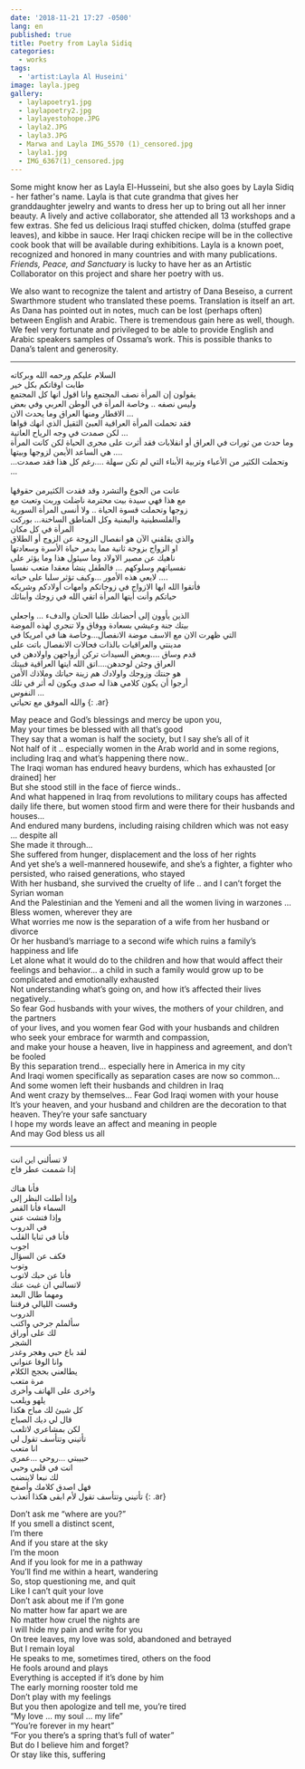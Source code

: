 ```yaml
---
date: '2018-11-21 17:27 -0500'
lang: en
published: true
title: Poetry from Layla Sidiq
categories:
  - works
tags:
  - 'artist:Layla Al Huseini'
image: layla.jpeg
gallery:
  - laylapoetry1.jpg
  - laylapoetry2.jpg
  - laylayestohope.JPG
  - layla2.JPG
  - layla3.JPG
  - Marwa and Layla IMG_5570 (1)_censored.jpg
  - layla1.jpg
  - IMG_6367(1)_censored.jpg
---
```

Some might know her as Layla El-Husseini, but she also goes by Layla Sidiq - her father's name. Layla is that cute grandma that gives her granddaughter jewelry and wants to dress her up to bring out all her inner beauty. A lively and active collaborator, she attended all 13 workshops and a few extras. She fed us delicious Iraqi stuffed chicken, dolma (stuffed grape leaves),  and kibbe in sauce. Her Iraqi chicken recipe will be in the collective cook book that will be available during exhibitions.  Layla is a known poet, recognized and honored in many countries and with many publications. _Friends, Peace, and Sanctuary_ is lucky to have her as an Artistic Collaborator on this project and share her poetry with us. 

We also want to recognize the talent and artistry of Dana Beseiso, a current Swarthmore student who translated these poems. Translation is itself an art. As Dana has pointed out in notes, much can be lost (perhaps often) between English and Arabic. There is tremendous gain here as well, though. We feel very fortunate and privileged to be able to provide English and Arabic speakers samples of Ossama’s work. This is possible thanks to Dana’s talent and generosity.

<hr/>

السلام عليكم ورحمه الله وبركاته
<br/>طابت اوقاتكم بكل خير 
<br/>يقولون إن المرأة نصف المجتمع وانا اقول انها كل المجتمع
<br/>وليس نصفه .. وخاصة المرأة في الوطن العربي وفي بعض 
<br/>الاقطار ومنها العراق وما يحدث الان ...
<br/>فقد تحملت المرأة العراقية العبئ الثقيل الذي انهك قواها
<br/>لكن صمدت في وجه الرياح العاتية ... 
<br/>وما حدث من ثورات في العراق أو انقلابات فقد أثرت على مجرى الحياة لكن  كانت المرأة  هي الساعد الأيمن لزوجها وبيتها ....
<br/>...وتحملت الكثير من الأعباء  وتربية الأبناء التي لم تكن سهلة ....رغم كل هذا فقد صمدت ...  
<br/> عانت من الجوع والتشرد وقد فقدت الكثيرمن حقوقها 
<br/>مع هذا فهي سيدة بيت محترمة ناضلت وربت وتعبت مع 
<br/>زوجها وتحملت قسوة الحياة ..  ولا أنسى المرأة السورية 
<br/> والفلسطينية واليمنية وكل المناطق الساخنة… بوركت 
<br/>المرأة في كل مكان 
<br/>والذي يقلقني الآن هو انفصال الزوجة عن الزوج أو الطلاق 
<br/>او الزواج بزوجة ثانية مما يدمر حياة الأسرة وسعادتها 
<br/>ناهيك عن مصير الاولاد وما سيئول هذا وما يؤثر على 
<br/>نفسياتهم وسلوكهم ... فالطفل ينشأ معقدا متعب نفسيا 
<br/>لايعي هذه الأمور ...وكيف تؤثر سلبا على حياته ....
<br/>فأتقوا الله ايها الازواج في زوجاتكم وامهات أولادكم وشريكه
<br/>حياتكم وأنت أيتها المرأة اتقي الله في زوجك وأبنائك  
<br/>الذين يأوون إلى أحضانك طلبا الحنان والدفء ... واجعلي
<br/>بيتك جنة وعيشي بسعادة ووفاق ولا تنجري لهذه الموضة
<br/>التي ظهرت الان مع الاسف موضة الانفصال...وخاصة هنا في امريكا في 
<br/>مدينتي والعراقيات بالذات فحالات الانفصال باتت على 
<br/>قدم وساق ....وبعض السيدات تركن أزواجهن واولادهن في 
<br/>العراق وجئن لوحدهن....اتق الله ايتها العراقية فبيتك
<br/>هو جنتك وزوجك واولادك هم زينة حياتك وملاذك الأمن
<br/>أرجوا أن يكون كلامي هذا له صدى ويكون له أثر في تلك 
<br/>النفوس ... 
<br/>والله الموفق مع تحياتي 
{: .ar}

May peace and God’s blessings and mercy be upon you,
<br/>May your times be blessed with all that’s good
<br/>They say that a woman is half the society, but I say she’s all of it
<br/>Not half of it .. especially women in the Arab world and in some regions, 
<br/>including Iraq and what’s happening there now..
<br/>The Iraqi woman has endured heavy burdens, which has exhausted [or drained] her
<br/>But she stood still in the face of fierce winds..
<br/>And what happened in Iraq from revolutions to military coups has affected daily life there, but women stood firm and were there for their husbands and houses...
<br/>And endured many burdens, including raising children which was not easy … despite all 
<br/>She made it through...
<br/>She suffered from hunger, displacement and the loss of her rights
<br/>And yet she’s a well-mannered housewife, and she’s a fighter, a fighter who persisted, who raised generations, who stayed
<br/>With her husband, she survived the cruelty of life .. and I can’t forget the Syrian woman
<br/>And the Palestinian and the Yemeni and all the women living in warzones … Bless women, wherever they are
<br/>What worries me now is the separation of a wife from her husband or divorce 
<br/>Or her husband’s marriage to a second wife which ruins a family’s happiness and life
<br/>Let alone what it would do to the children and how that would affect their feelings and behavior... a child in such a family would grow up to be complicated and emotionally exhausted 
<br/>Not understanding what’s going on, and how it’s affected their lives negatively...
<br/>So fear God husbands with your wives, the mothers of your children, and the partners
<br/>of your lives, and you women fear God with your husbands and children 
<br/>who seek your embrace for warmth and compassion,
<br/>and make your house a heaven, live in happiness and agreement, and don’t be fooled 
<br/>By this separation trend... especially here in America in my city 
<br/>And Iraqi women specifically as separation cases are now so common...
<br/>And some women left their husbands and children in Iraq 
<br/>And went crazy by themselves... Fear God Iraqi women with your house
<br/>It’s your heaven, and your husband and children are the decoration to that heaven. They’re your safe sanctuary 
<br/>I hope my words leave an affect and meaning in people 
<br/>And may God bless us all

<hr/>

لا تسألني اين انت 
<br/>إذا شممت عطر فاح  
<br/>فأنا هناك 
<br/>وإذا أطلت النظر إلى
<br/>السماء فأنا القمر
<br/>وإذا فتشت عني 
<br/>في الدروب
<br/>فأنا في ثنايا القلب 
<br/>اجوب 
<br/> فكف عن السؤال
<br/>وتوب 
<br/>فأنا عن حبك لاتوب
<br/>لاتسالني ان غبت عنك
<br/>ومهما طال البعد
<br/>وقست الليالي فرقتنا
<br/>الدروب 
<br/>سألملم جرحي واكتب 
<br/>لك على أوراق 
<br/>الشجر 
<br/>لقد باع حبي وهجر وغدر
<br/>وانا الوفا عنواني
<br/>يطالعني بحجج الكلام 
<br/>مرة متعب 
<br/>واخرى على الهاتف وأخرى
<br/>يلهو ويلعب
<br/>كل شيئ لك مباح هكذا
<br/>قال لي ديك الصباح 
<br/>لكن بمشاعري لاتلعب
<br/>تأتيني وتتأسف تقول لي
<br/>انا متعب 
<br/>حبيبتي ...روحي ...عمري
<br/>انت في قلبي وحبي 
<br/>لك نبعا لاينضب
<br/>فهل اصدق كلامك وأصفح
<br/>تأتيني وتتأسف تقول لأم ابقى هكذا أتعذب 
{: .ar}

Don’t ask me “where are you?”
<br/>If you smell a distinct scent,
<br/>I’m there
<br/>And if you stare at the sky
<br/>I’m the moon
<br/>And if you look for me in a pathway
<br/>You’ll find me within a heart, wandering
<br/>So, stop questioning me, and quit
<br/>Like I can’t quit your love
<br/>Don’t ask about me if I’m gone
<br/>No matter how far apart we are
<br/>No matter how cruel the nights are
<br/>I will hide my pain and write for you
<br/>On tree leaves, my love was sold, abandoned and betrayed
<br/>But I remain loyal
<br/>He speaks to me, sometimes tired, others on the food
<br/>He fools around and plays
<br/>Everything is accepted if it’s done by him
<br/>The early morning rooster told me
<br/>Don’t play with my feelings
<br/>But you then apologize and tell me, you’re tired
<br/>“My love … my soul … my life”
<br/>“You’re forever in my heart”
<br/>“For you there’s a spring that’s full of water”
<br/>But do I believe him and forget?
<br/>Or stay like this, suffering
